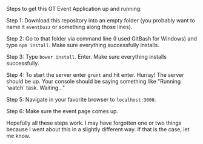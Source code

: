 Steps to get this GT Event Application up and running:

Step 1: Download this repository into an empty folder (you probably want to name it `eventbuzz` or something along those lines).

Step 2: Go to that folder via command line (I used GitBash for Windows) and type `npm install`. Make sure everything successfully installs.

Step 3: Type `bower install`. Enter. Make sure everything installs successfully.

Step 4: To start the server enter `grunt` and hit enter. Hurray! The server should be up. Your console should be saying something like "Running 'watch' task. Waiting..."

Step 5: Navigate in your favorite browser to `localhost:3000`.

Step 6: Make sure the event page comes up.

Hopefully all these steps work. I may have forgotten one or two things because I went about this in a slightly different way. If that is the case, let me know.
